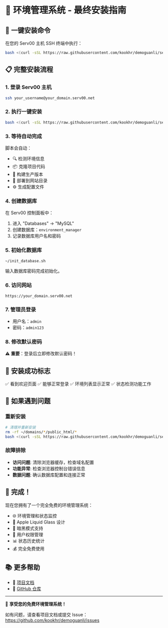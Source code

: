 # 🎉 环境管理系统 - 最终安装指南

## 🚀 一键安装命令

在您的 Serv00 主机 SSH 终端中执行：

```bash
bash <(curl -sSL https://raw.githubusercontent.com/kookhr/demoguanli/serv00/interactive-install.sh)
```

## 📋 完整安装流程

### 1. 登录 Serv00 主机
```bash
ssh your_username@your_domain.serv00.net
```

### 2. 执行一键安装
```bash
bash <(curl -sSL https://raw.githubusercontent.com/kookhr/demoguanli/serv00/interactive-install.sh)
```

### 3. 等待自动完成
脚本会自动：
- 🔍 检测环境信息
- 📦 克隆项目代码
- 🔨 构建生产版本
- 🚀 部署到网站目录
- ⚙️ 生成配置文件

### 4. 创建数据库
在 Serv00 控制面板中：
1. 进入 "Databases" → "MySQL"
2. 创建数据库：`environment_manager`
3. 记录数据库用户名和密码

### 5. 初始化数据库
```bash
~/init_database.sh
```
输入数据库密码完成初始化。

### 6. 访问网站
```
https://your_domain.serv00.net
```

### 7. 管理员登录
- 用户名：`admin`
- 密码：`admin123`

### 8. 修改默认密码
⚠️ **重要**：登录后立即修改默认密码！

## 🎯 安装成功标志

✅ 看到欢迎页面
✅ 能够正常登录
✅ 环境列表显示正常
✅ 状态检测功能工作

## 🔧 如果遇到问题

### 重新安装
```bash
# 清理并重新安装
rm -rf ~/domains/*/public_html/*
bash <(curl -sSL https://raw.githubusercontent.com/kookhr/demoguanli/serv00/interactive-install.sh)
```

### 故障排除
- **访问问题**: 清除浏览器缓存，检查域名配置
- **功能异常**: 检查浏览器控制台错误信息
- **数据问题**: 确认数据库配置和连接正常

## 🎊 完成！

现在您拥有了一个完全免费的环境管理系统：

- 🌐 环境管理和状态监控
- 💎 Apple Liquid Glass 设计
- 🌙 暗黑模式支持
- 👥 用户权限管理
- 📊 状态历史统计
- 💰 完全免费使用

## 📚 更多帮助

- 📖 [项目文档](README.md)
- 🚀 [GitHub 仓库](https://github.com/kookhr/demoguanli)

---

🎉 **享受您的免费环境管理系统！**

如有问题，请查看项目文档或提交 Issue：
https://github.com/kookhr/demoguanli/issues
